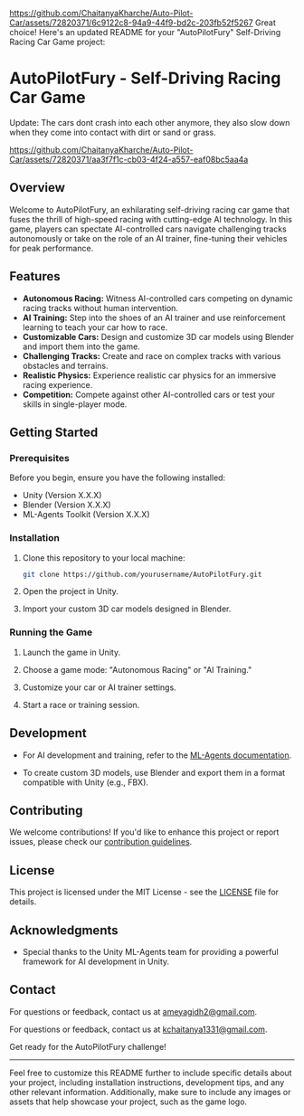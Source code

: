 
https://github.com/ChaitanyaKharche/Auto-Pilot-Car/assets/72820371/6c9122c8-94a9-44f9-bd2c-203fb52f5267
Great choice! Here's an updated README for your "AutoPilotFury" Self-Driving Racing Car Game project:

# AutoPilotFury - Self-Driving Racing Car Game

Update: The cars dont crash into each other anymore, they also slow down when they come into contact with dirt or sand or grass.

https://github.com/ChaitanyaKharche/Auto-Pilot-Car/assets/72820371/aa3f7f1c-cb03-4f24-a557-eaf08bc5aa4a


## Overview

Welcome to AutoPilotFury, an exhilarating self-driving racing car game that fuses the thrill of high-speed racing with cutting-edge AI technology. In this game, players can spectate AI-controlled cars navigate challenging tracks autonomously or take on the role of an AI trainer, fine-tuning their vehicles for peak performance.

## Features

- **Autonomous Racing:** Witness AI-controlled cars competing on dynamic racing tracks without human intervention.
- **AI Training:** Step into the shoes of an AI trainer and use reinforcement learning to teach your car how to race.
- **Customizable Cars:** Design and customize 3D car models using Blender and import them into the game.
- **Challenging Tracks:** Create and race on complex tracks with various obstacles and terrains.
- **Realistic Physics:** Experience realistic car physics for an immersive racing experience.
- **Competition:** Compete against other AI-controlled cars or test your skills in single-player mode.

## Getting Started

### Prerequisites

Before you begin, ensure you have the following installed:

- Unity (Version X.X.X)
- Blender (Version X.X.X)
- ML-Agents Toolkit (Version X.X.X)

### Installation

1. Clone this repository to your local machine:

   ```bash
   git clone https://github.com/yourusername/AutoPilotFury.git
   ```

2. Open the project in Unity.

3. Import your custom 3D car models designed in Blender.

### Running the Game

1. Launch the game in Unity.

2. Choose a game mode: "Autonomous Racing" or "AI Training."

3. Customize your car or AI trainer settings.

4. Start a race or training session.

## Development

- For AI development and training, refer to the [ML-Agents documentation](https://github.com/Unity-Technologies/ml-agents).

- To create custom 3D models, use Blender and export them in a format compatible with Unity (e.g., FBX).

## Contributing

We welcome contributions! If you'd like to enhance this project or report issues, please check our [contribution guidelines](CONTRIBUTING.md).

## License

This project is licensed under the MIT License - see the [LICENSE](LICENSE) file for details.

## Acknowledgments

- Special thanks to the Unity ML-Agents team for providing a powerful framework for AI development in Unity.

## Contact

For questions or feedback, contact us at [ameyagidh2@gmail.com](mailto:ameyagidh2@gmail.com).

For questions or feedback, contact us at [kchaitanya1331@gmail.com](mailto:kchaitanya1331@gmail.com).

Get ready for the AutoPilotFury challenge!

---

Feel free to customize this README further to include specific details about your project, including installation instructions, development tips, and any other relevant information. Additionally, make sure to include any images or assets that help showcase your project, such as the game logo.
